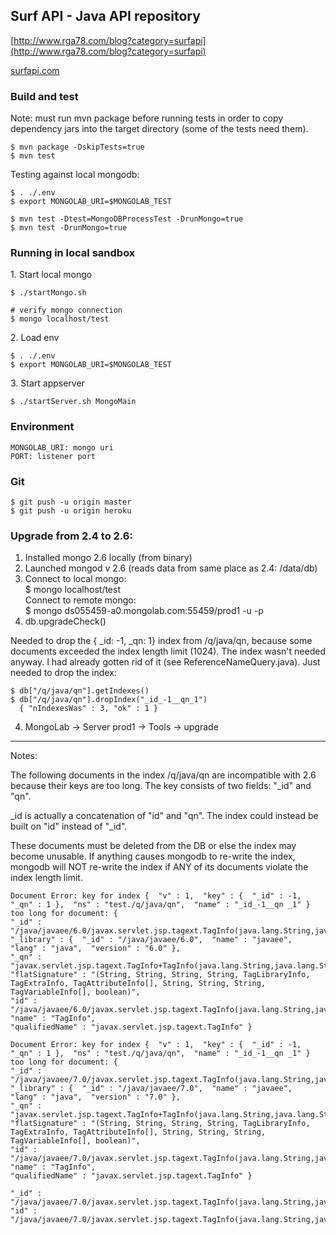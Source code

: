 ## Surf API - Java API repository

[http://www.rga78.com/blog?category=surfapi](http://www.rga78.com/blog?category=surfapi)

[surfapi.com](surfapi.com)


### Build and test

Note: must run mvn package before running tests in order to copy dependency jars into 
the target directory (some of the tests need them).

    $ mvn package -DskipTests=true
    $ mvn test

Testing against local mongodb:
    
    $ . ./.env
    $ export MONGOLAB_URI=$MONGOLAB_TEST

    $ mvn test -Dtest=MongoDBProcessTest -DrunMongo=true
    $ mvn test -DrunMongo=true


### Running in local sandbox

1\. Start local mongo 

    $ ./startMongo.sh

    # verify mongo connection
    $ mongo localhost/test

2\. Load env

    $ . ./.env
    $ export MONGOLAB_URI=$MONGOLAB_TEST

3\. Start appserver  
    
    $ ./startServer.sh MongoMain


### Environment

    MONGOLAB_URI: mongo uri
    PORT: listener port

### Git

    $ git push -u origin master
    $ git push -u origin heroku


### Upgrade from 2.4 to 2.6:

1. Installed mongo 2.6 locally (from binary)
2. Launched mongod v 2.6 (reads data from same place as 2.4:  /data/db)
3. Connect to local mongo:  
    $ mongo localhost/test   
Connect to remote mongo:   
    $ mongo ds055459-a0.mongolab.com:55459/prod1 -u <dbuser> -p <dbpassword>
4. db.upgradeCheck()  

Needed to drop the { _id: -1, _qn: 1} index from /q/java/qn, because some documents exceeded the index length limit (1024).
The index wasn't needed anyway.  I had already gotten rid of it (see ReferenceNameQuery.java).
Just needed to drop the index:

    $ db["/q/java/qn"].getIndexes()
    $ db["/q/java/qn"].dropIndex("_id_-1__qn_1")
      { "nIndexesWas" : 3, "ok" : 1 }
            
4. MongoLab -> Server prod1 -> Tools -> upgrade


---

Notes:

The following documents in the index /q/java/qn are incompatible with 2.6 because their keys are too long.
The key consists of two fields: "_id" and "qn".

_id is actually a concatenation of "id" and "qn".  The index could instead be built on "id" instead of "_id".

These documents must be deleted from the DB or else the index may become unusable.  If anything causes
mongodb to re-write the index, mongodb will NOT re-write the index if ANY of its documents violate the index
length limit.


    Document Error: key for index {  "v" : 1,  "key" : {  "_id" : -1,  "_qn" : 1 },  "ns" : "test./q/java/qn",  "name" : "_id_-1__qn _1" } 
    too long for document: {  
    "_id" : "/java/javaee/6.0/javax.servlet.jsp.tagext.TagInfo(java.lang.String,java.lang.String,java.lang.String,java.lang.String,javax.servlet.jsp.tagext.TagLibraryInfo,javax.servlet.jsp.tagext.TagExtraInfo,javax.servlet.jsp.tagext.TagAttributeInfo[],java.lang.String,java.lang.String,java.lang.String,javax.servlet.jsp.tagext.TagVariableInfo[],boolean)/javax.servlet.jsp.tagext.TagInfo+TagInfo(java.lang.String,java.lang.String,java.lang.String,java.lang.String,javax.servlet.jsp.tagext.TagLibraryInfo,javax.servlet.jsp.tagext.TagExtraInfo,javax.servlet.jsp.tagext.TagAttributeInfo[],java.lang.String,java.lang.String,java.lang.String,javax.servlet.jsp.tagext.TagVariableInfo[],boolean)",  
    "_library" : {  "_id" : "/java/javaee/6.0",  "name" : "javaee",  "lang" : "java",  "version" : "6.0" },  
    "_qn" : "javax.servlet.jsp.tagext.TagInfo+TagInfo(java.lang.String,java.lang.String,java.lang.String,java.lang.String,javax.servlet.jsp.tagext.TagLibraryInfo,javax.servlet.jsp.tagext.TagExtraInfo,javax.servlet.jsp.tagext.TagAttributeInfo[],java.lang.String,java.lang.String,java.lang.String,javax.servlet.jsp.tagext.TagVariableInfo[],boolean)",  
    "flatSignature" : "(String, String, String, String, TagLibraryInfo, TagExtraInfo, TagAttributeInfo[], String, String, String, TagVariableInfo[], boolean)",  
    "id" : "/java/javaee/6.0/javax.servlet.jsp.tagext.TagInfo(java.lang.String,java.lang.String,java.lang.String,java.lang.String,javax.servlet.jsp.tagext.TagLibraryInfo,javax.servlet.jsp.tagext.TagExtraInfo,javax.servlet.jsp.tagext.TagAttributeInfo[],java.lang.String,java.lang.String,java.lang.String,javax.servlet.jsp.tagext.TagVariableInfo[],boolean)",  
    "name" : "TagInfo",  
    "qualifiedName" : "javax.servlet.jsp.tagext.TagInfo" } 
    
    Document Error: key for index {  "v" : 1,  "key" : {  "_id" : -1,  "_qn" : 1 },  "ns" : "test./q/java/qn",  "name" : "_id_-1__qn _1" } 
    too long for document: {  
    "_id" : "/java/javaee/7.0/javax.servlet.jsp.tagext.TagInfo(java.lang.String,java.lang.String,java.lang.String,java.lang.String,javax.servlet.jsp.tagext.TagLibraryInfo,javax.servlet.jsp.tagext.TagExtraInfo,javax.servlet.jsp.tagext.TagAttributeInfo[],java.lang.String,java.lang.String,java.lang.String,javax.servlet.jsp.tagext.TagVariableInfo[],boolean)/javax.servlet.jsp.tagext.TagInfo+TagInfo(java.lang.String,java.lang.String,java.lang.String,java.lang.String,javax.servlet.jsp.tagext.TagLibraryInfo,javax.servlet.jsp.tagext.TagExtraInfo,javax.servlet.jsp.tagext.TagAttributeInfo[],java.lang.String,java.lang.String,java.lang.String,javax.servlet.jsp.tagext.TagVariableInfo[],boolean)",  
    "_library" : {  "_id" : "/java/javaee/7.0",  "name" : "javaee",  "lang" : "java",  "version" : "7.0" },  
    "_qn" : "javax.servlet.jsp.tagext.TagInfo+TagInfo(java.lang.String,java.lang.String,java.lang.String,java.lang.String,javax.servlet.jsp.tagext.TagLibraryInfo,javax.servlet.jsp.tagext.TagExtraInfo,javax.servlet.jsp.tagext.TagAttributeInfo[],java.lang.String,java.lang.String,java.lang.String,javax.servlet.jsp.tagext.TagVariableInfo[],boolean)",  
    "flatSignature" : "(String, String, String, String, TagLibraryInfo, TagExtraInfo, TagAttributeInfo[], String, String, String, TagVariableInfo[], boolean)",  
    "id" : "/java/javaee/7.0/javax.servlet.jsp.tagext.TagInfo(java.lang.String,java.lang.String,java.lang.String,java.lang.String,javax.servlet.jsp.tagext.TagLibraryInfo,javax.servlet.jsp.tagext.TagExtraInfo,javax.servlet.jsp.tagext.TagAttributeInfo[],java.lang.String,java.lang.String,java.lang.String,javax.servlet.jsp.tagext.TagVariableInfo[],boolean)",  
    "name" : "TagInfo",  
    "qualifiedName" : "javax.servlet.jsp.tagext.TagInfo" }
    
    "_id" : "/java/javaee/7.0/javax.servlet.jsp.tagext.TagInfo(java.lang.String,java.lang.String,java.lang.String,java.lang.String,javax.servlet.jsp.tagext.TagLibraryInfo,javax.servlet.jsp.tagext.TagExtraInfo,javax.servlet.jsp.tagext.TagAttributeInfo[],java.lang.String,java.lang.String,java.lang.String,javax.servlet.jsp.tagext.TagVariableInfo[],boolean)/javax.servlet.jsp.tagext.TagInfo+TagInfo(java.lang.String,java.lang.String,java.lang.String,java.lang.String,javax.servlet.jsp.tagext.TagLibraryInfo,javax.servlet.jsp.tagext.TagExtraInfo,javax.servlet.jsp.tagext.TagAttributeInfo[],java.lang.String,java.lang.String,java.lang.String,javax.servlet.jsp.tagext.TagVariableInfo[],boolean)",  
    "id" :  "/java/javaee/7.0/javax.servlet.jsp.tagext.TagInfo(java.lang.String,java.lang.String,java.lang.String,java.lang.String,javax.servlet.jsp.tagext.TagLibraryInfo,javax.servlet.jsp.tagext.TagExtraInfo,javax.servlet.jsp.tagext.TagAttributeInfo[],java.lang.String,java.lang.String,java.lang.String,javax.servlet.jsp.tagext.TagVariableInfo[],boolean)",  



